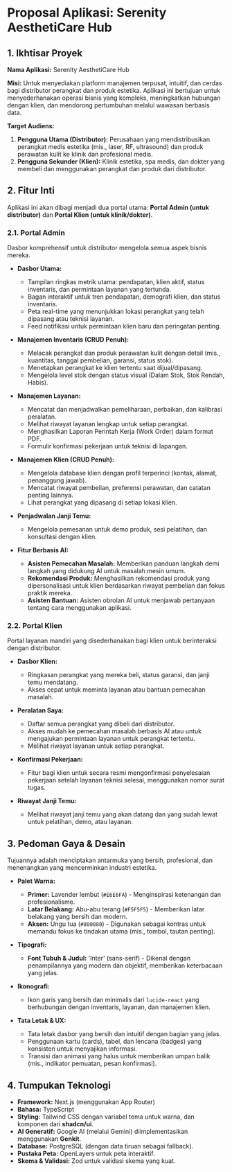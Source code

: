 # Proposal Aplikasi: Serenity AesthetiCare Hub

## 1. Ikhtisar Proyek

**Nama Aplikasi:** Serenity AesthetiCare Hub

**Misi:** Untuk menyediakan platform manajemen terpusat, intuitif, dan cerdas bagi distributor perangkat dan produk estetika. Aplikasi ini bertujuan untuk menyederhanakan operasi bisnis yang kompleks, meningkatkan hubungan dengan klien, dan mendorong pertumbuhan melalui wawasan berbasis data.

**Target Audiens:**
1.  **Pengguna Utama (Distributor):** Perusahaan yang mendistribusikan perangkat medis estetika (mis., laser, RF, ultrasound) dan produk perawatan kulit ke klinik dan profesional medis.
2.  **Pengguna Sekunder (Klien):** Klinik estetika, spa medis, dan dokter yang membeli dan menggunakan perangkat dan produk dari distributor.

## 2. Fitur Inti

Aplikasi ini akan dibagi menjadi dua portal utama: **Portal Admin (untuk distributor)** dan **Portal Klien (untuk klinik/dokter)**.

### 2.1. Portal Admin

Dasbor komprehensif untuk distributor mengelola semua aspek bisnis mereka.

-   **Dasbor Utama:**
    -   Tampilan ringkas metrik utama: pendapatan, klien aktif, status inventaris, dan permintaan layanan yang tertunda.
    -   Bagan interaktif untuk tren pendapatan, demografi klien, dan status inventaris.
    -   Peta real-time yang menunjukkan lokasi perangkat yang telah dipasang atau teknisi layanan.
    -   Feed notifikasi untuk permintaan klien baru dan peringatan penting.

-   **Manajemen Inventaris (CRUD Penuh):**
    -   Melacak perangkat dan produk perawatan kulit dengan detail (mis., kuantitas, tanggal pembelian, garansi, status stok).
    -   Menetapkan perangkat ke klien tertentu saat dijual/dipasang.
    -   Mengelola level stok dengan status visual (Dalam Stok, Stok Rendah, Habis).

-   **Manajemen Layanan:**
    -   Mencatat dan menjadwalkan pemeliharaan, perbaikan, dan kalibrasi peralatan.
    -   Melihat riwayat layanan lengkap untuk setiap perangkat.
    -   Menghasilkan Laporan Perintah Kerja (Work Order) dalam format PDF.
    -   Formulir konfirmasi pekerjaan untuk teknisi di lapangan.

-   **Manajemen Klien (CRUD Penuh):**
    -   Mengelola database klien dengan profil terperinci (kontak, alamat, penanggung jawab).
    -   Mencatat riwayat pembelian, preferensi perawatan, dan catatan penting lainnya.
    -   Lihat perangkat yang dipasang di setiap lokasi klien.

-   **Penjadwalan Janji Temu:**
    -   Mengelola pemesanan untuk demo produk, sesi pelatihan, dan konsultasi dengan klien.

-   **Fitur Berbasis AI:**
    -   **Asisten Pemecahan Masalah:** Memberikan panduan langkah demi langkah yang didukung AI untuk masalah mesin umum.
    -   **Rekomendasi Produk:** Menghasilkan rekomendasi produk yang dipersonalisasi untuk klien berdasarkan riwayat pembelian dan fokus praktik mereka.
    -   **Asisten Bantuan:** Asisten obrolan AI untuk menjawab pertanyaan tentang cara menggunakan aplikasi.

### 2.2. Portal Klien

Portal layanan mandiri yang disederhanakan bagi klien untuk berinteraksi dengan distributor.

-   **Dasbor Klien:**
    -   Ringkasan perangkat yang mereka beli, status garansi, dan janji temu mendatang.
    -   Akses cepat untuk meminta layanan atau bantuan pemecahan masalah.

-   **Peralatan Saya:**
    -   Daftar semua perangkat yang dibeli dari distributor.
    -   Akses mudah ke pemecahan masalah berbasis AI atau untuk mengajukan permintaan layanan untuk perangkat tertentu.
    -   Melihat riwayat layanan untuk setiap perangkat.

-   **Konfirmasi Pekerjaan:**
    -   Fitur bagi klien untuk secara resmi mengonfirmasi penyelesaian pekerjaan setelah layanan teknisi selesai, menggunakan nomor surat tugas.

-   **Riwayat Janji Temu:**
    -   Melihat riwayat janji temu yang akan datang dan yang sudah lewat untuk pelatihan, demo, atau layanan.

## 3. Pedoman Gaya & Desain

Tujuannya adalah menciptakan antarmuka yang bersih, profesional, dan menenangkan yang mencerminkan industri estetika.

-   **Palet Warna:**
    -   **Primer:** Lavender lembut (`#E6E6FA`) - Menginspirasi ketenangan dan profesionalisme.
    -   **Latar Belakang:** Abu-abu terang (`#F5F5F5`) - Memberikan latar belakang yang bersih dan modern.
    -   **Aksen:** Ungu tua (`#800080`) - Digunakan sebagai kontras untuk memandu fokus ke tindakan utama (mis., tombol, tautan penting).

-   **Tipografi:**
    -   **Font Tubuh & Judul:** 'Inter' (sans-serif) - Dikenal dengan penampilannya yang modern dan objektif, memberikan keterbacaan yang jelas.

-   **Ikonografi:**
    -   Ikon garis yang bersih dan minimalis dari `lucide-react` yang berhubungan dengan inventaris, layanan, dan manajemen klien.

-   **Tata Letak & UX:**
    -   Tata letak dasbor yang bersih dan intuitif dengan bagian yang jelas.
    -   Penggunaan kartu (cards), tabel, dan lencana (badges) yang konsisten untuk menyajikan informasi.
    -   Transisi dan animasi yang halus untuk memberikan umpan balik (mis., indikator pemuatan, pesan konfirmasi).

## 4. Tumpukan Teknologi

-   **Framework:** Next.js (menggunakan App Router)
-   **Bahasa:** TypeScript
-   **Styling:** Tailwind CSS dengan variabel tema untuk warna, dan komponen dari **shadcn/ui**.
-   **AI Generatif:** Google AI (melalui Gemini) diimplementasikan menggunakan **Genkit**.
-   **Database:** PostgreSQL (dengan data tiruan sebagai fallback).
-   **Pustaka Peta:** OpenLayers untuk peta interaktif.
-   **Skema & Validasi:** Zod untuk validasi skema yang kuat.

